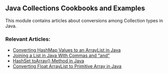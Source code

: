 ## Java Collections Cookbooks and Examples

This module contains articles about conversions among Collection types in Java.

### Relevant Articles:
- [Converting HashMap Values to an ArrayList in Java](https://www.baeldung.com/java-hashmap-arraylist)
- [Joining a List<String> in Java With Commas and “and”](https://www.baeldung.com/java-string-concatenation-natural-language)
- [HashSet toArray() Method in Java](https://www.baeldung.com/java-hashset-toarray)
- [Converting Float ArrayList to Primitive Array in Java](https://www.baeldung.com/java-convert-float-arraylist-primitive-array)
